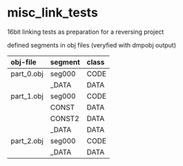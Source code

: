 # misc_link_tests
16bit linking tests as preparation for a reversing project


defined segments in obj files (veryfied with dmpobj output)

| obj-file   | segment  | class  |                                                  
| :--------- | :------- | :----- |
| part_0.obj |  seg000  | CODE   | 
|            |  _DATA   | DATA   |
| part_1.obj |  seg000  | CODE   |
|            |  CONST   | DATA   |
|            |  CONST2  | DATA   |
|            |  _DATA   | DATA   |
| part_2.obj |  seg000  | CODE   |
|            |  _DATA   | DATA   |



